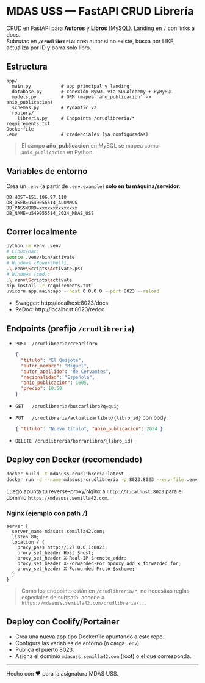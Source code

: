 # MDAS USS — FastAPI CRUD Librería

CRUD en FastAPI para **Autores** y **Libros** (MySQL). Landing en `/` con links a docs.  
Subrutas en **`/crudlibreria`**: crea autor si no existe, busca por LIKE, actualiza por ID y borra solo libro.

## Estructura

```
app/
  main.py           # app principal y landing
  database.py       # conexión MySQL vía SQLAlchemy + PyMySQL
  models.py         # ORM (mapea 'año_publicacion' -> anio_publicacion)
  schemas.py        # Pydantic v2
  routers/
    libreria.py     # Endpoints /crudlibreria/*
requirements.txt
Dockerfile
.env                # credenciales (ya configuradas)
```


> El campo **año_publicacion** en MySQL se mapea como `anio_publicacion` en Python.

## Variables de entorno
Crea un `.env` (a partir de `.env.example`) **solo en tu máquina/servidor**:

```
DB_HOST=151.106.97.118
DB_USER=u549055514_ALUMNOS
DB_PASSWORD=xxxxxxxxxxxxxx
DB_NAME=u549055514_2024_MDAS_USS
```


## Correr localmente
```bash
python -m venv .venv
# Linux/Mac:
source .venv/bin/activate
# Windows (PowerShell):
.\.venv\Scripts\Activate.ps1
# Windows (cmd):
.\.venv\Scripts\activate
pip install -r requirements.txt
uvicorn app.main:app --host 0.0.0.0 --port 8023 --reload
```

- Swagger: http://localhost:8023/docs
- ReDoc:   http://localhost:8023/redoc

## Endpoints (prefijo `/crudlibreria`)

- `POST  /crudlibreria/crearlibro`
  ```json
  {
    "titulo": "El Quijote",
    "autor_nombre": "Miguel",
    "autor_apellido": "de Cervantes",
    "nacionalidad": "Española",
    "anio_publicacion": 1605,
    "precio": 10.50
  }
  ```

- `GET   /crudlibreria/buscarlibro?q=quij`
- `PUT   /crudlibreria/actualizarlibro/{libro_id}` con body:
  ```json
  { "titulo": "Nuevo título", "anio_publicacion": 2024 }
  ```
- `DELETE /crudlibreria/borrarlibro/{libro_id}`

## Deploy con Docker (recomendado)

```bash
docker build -t mdasuss-crudlibreria:latest .
docker run -d --name mdasuss-crudlibreria -p 8023:8023 --env-file .env mdasuss-crudlibreria:latest
```

Luego apunta tu reverse-proxy/Nginx a `http://localhost:8023` para el dominio `https://mdasuss.semilla42.com`.

### Nginx (ejemplo con path `/`)

```nginx
server {
  server_name mdasuss.semilla42.com;
  listen 80;
  location / {
    proxy_pass http://127.0.0.1:8023;
    proxy_set_header Host $host;
    proxy_set_header X-Real-IP $remote_addr;
    proxy_set_header X-Forwarded-For $proxy_add_x_forwarded_for;
    proxy_set_header X-Forwarded-Proto $scheme;
  }
}
```

> Como los endpoints están en `/crudlibreria/*`, no necesitas reglas especiales de subpath: accede a `https://mdasuss.semilla42.com/crudlibreria/...`

## Deploy con Coolify/Portainer

- Crea una nueva app tipo Dockerfile apuntando a este repo.
- Configura las variables de entorno (o carga `.env`).
- Publica el puerto 8023.
- Asigna el dominio `mdasuss.semilla42.com` (root) o el que corresponda.

---

Hecho con ❤️ para la asignatura MDAS USS.
